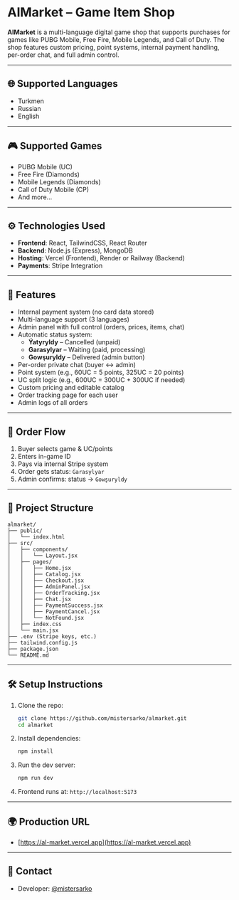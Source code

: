 # AlMarket – Game Item Shop

**AlMarket** is a multi-language digital game shop that supports purchases for games like PUBG Mobile, Free Fire, Mobile Legends, and Call of Duty. The shop features custom pricing, point systems, internal payment handling, per-order chat, and full admin control.

---

## 🌐 Supported Languages

- Turkmen
- Russian
- English

---

## 🎮 Supported Games

- PUBG Mobile (UC)
- Free Fire (Diamonds)
- Mobile Legends (Diamonds)
- Call of Duty Mobile (CP)
- And more...

---

## ⚙️ Technologies Used

- **Frontend**: React, TailwindCSS, React Router
- **Backend**: Node.js (Express), MongoDB
- **Hosting**: Vercel (Frontend), Render or Railway (Backend)
- **Payments**: Stripe Integration

---

## 🚀 Features

- Internal payment system (no card data stored)
- Multi-language support (3 languages)
- Admin panel with full control (orders, prices, items, chat)
- Automatic status system:
  - **Ýatyryldy** – Cancelled (unpaid)
  - **Garasylyar** – Waiting (paid, processing)
  - **Gowşuryldy** – Delivered (admin button)
- Per-order private chat (buyer ↔ admin)
- Point system (e.g., 60UC = 5 points, 325UC = 20 points)
- UC split logic (e.g., 600UC = 300UC + 300UC if needed)
- Custom pricing and editable catalog
- Order tracking page for each user
- Admin logs of all orders

---

## 🧾 Order Flow

1. Buyer selects game & UC/points
2. Enters in-game ID
3. Pays via internal Stripe system
4. Order gets status: `Garasylyar`
5. Admin confirms: status → `Gowşuryldy`

---

## 📁 Project Structure
```
almarket/
├── public/
│   └── index.html
├── src/
│   ├── components/
│   │   └── Layout.jsx
│   ├── pages/
│   │   ├── Home.jsx
│   │   ├── Catalog.jsx
│   │   ├── Checkout.jsx
│   │   ├── AdminPanel.jsx
│   │   ├── OrderTracking.jsx
│   │   ├── Chat.jsx
│   │   ├── PaymentSuccess.jsx
│   │   ├── PaymentCancel.jsx
│   │   └── NotFound.jsx
│   ├── index.css
│   └── main.jsx
├── .env (Stripe keys, etc.)
├── tailwind.config.js
├── package.json
└── README.md
```

---

## 🛠️ Setup Instructions

1. Clone the repo:
   ```bash
   git clone https://github.com/mistersarko/almarket.git
   cd almarket
   ```

2. Install dependencies:
   ```bash
   npm install
   ```

3. Run the dev server:
   ```bash
   npm run dev
   ```

4. Frontend runs at: `http://localhost:5173`

---

## 🌍 Production URL

- [https://al-market.vercel.app](https://al-market.vercel.app)

---

## 📩 Contact

- Developer: [@mistersarko](https://github.com/mistersarko)
